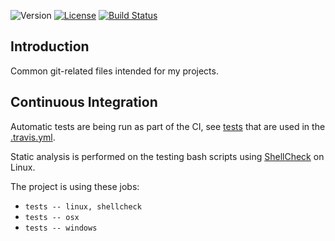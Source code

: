 ![Version](https://img.shields.io/badge/version-1.0.3-blue.svg)
[![License](https://img.shields.io/badge/license-MIT_License-blue.svg?style=flat)](LICENSE)
[![Build Status](https://travis-ci.org/karel-burda/git-helpers.svg?branch=develop)](https://travis-ci.org/karel-burda/git-helpers)

## Introduction
Common git-related files intended for my projects.

## Continuous Integration
Automatic tests are being run as part of the CI, see [tests](tests/integration) that are used in the [.travis.yml](.travis.yml).

Static analysis is performed on the testing bash scripts using [ShellCheck](https://github.com/koalaman/shellcheck) on Linux.

The project is using these jobs:
  * `tests -- linux, shellcheck`
  * `tests -- osx`
  * `tests -- windows`
